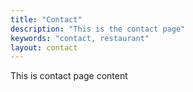 ```yaml
---
title: "Contact"
description: "This is the contact page"
keywords: "contact, restaurant"
layout: contact
---
```


This is contact page content